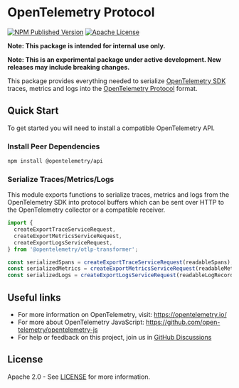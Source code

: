 # OpenTelemetry Protocol

[![NPM Published Version][npm-img]][npm-url]
[![Apache License][license-image]][license-image]

**Note: This package is intended for internal use only.**

**Note: This is an experimental package under active development. New releases may include breaking changes.**

This package provides everything needed to serialize [OpenTelemetry SDK][sdk] traces, metrics and logs into the [OpenTelemetry Protocol][otlp] format.

## Quick Start

To get started you will need to install a compatible OpenTelemetry API.

### Install Peer Dependencies

```sh
npm install @opentelemetry/api
```

### Serialize Traces/Metrics/Logs

This module exports functions to serialize traces, metrics and logs from the OpenTelemetry SDK into protocol buffers which can be sent over HTTP to the OpenTelemetry collector or a compatible receiver.

```typescript
import {
  createExportTraceServiceRequest,
  createExportMetricsServiceRequest,
  createExportLogsServiceRequest,
} from '@opentelemetry/otlp-transformer';

const serializedSpans = createExportTraceServiceRequest(readableSpans);
const serializedMetrics = createExportMetricsServiceRequest(readableMetrics);
const serializedLogs = createExportLogsServiceRequest(readableLogRecords);
```

## Useful links

- For more information on OpenTelemetry, visit: <https://opentelemetry.io/>
- For more about OpenTelemetry JavaScript: <https://github.com/open-telemetry/opentelemetry-js>
- For help or feedback on this project, join us in [GitHub Discussions][discussions-url]

## License

Apache 2.0 - See [LICENSE][license-url] for more information.

[discussions-url]: https://github.com/open-telemetry/opentelemetry-js/discussions
[license-url]: https://github.com/open-telemetry/opentelemetry-js/blob/main/LICENSE
[license-image]: https://img.shields.io/badge/license-Apache_2.0-green.svg?style=flat
[npm-url]: https://www.npmjs.com/package/@opentelemetry/otlp-transformer
[npm-img]: https://badge.fury.io/js/%40opentelemetry%otlp-transformer.svg

[sdk]: https://github.com/open-telemetry/opentelemetry-js
[otlp]: https://github.com/open-telemetry/opentelemetry-proto
